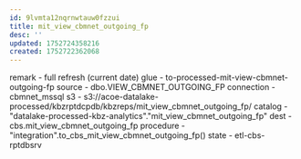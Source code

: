 ```yaml
---
id: 9lvmta12nqrnwtauw0fzzui
title: mit_view_cbmnet_outgoing_fp
desc: ''
updated: 1752724358216
created: 1752722362068
---
```


remark - full refresh (current date)
glue - to-processed-mit-view-cbmnet-outgoing-fp
source - dbo.VIEW_CBMNET_OUTGOING_FP
connection - cbmnet_mssql
s3 - s3://acoe-datalake-processed/kbzrptdcpdb/kbzreps/mit_view_cbmnet_outgoing_fp/
catalog - "datalake-processed-kbz-analytics"."mit_view_cbmnet_outgoing_fp"
dest - cbs.mit_view_cbmnet_outgoing_fp
procedure - "integration".to_cbs_mit_view_cbmnet_outgoing_fp()
state - etl-cbs-rptdbsrv
